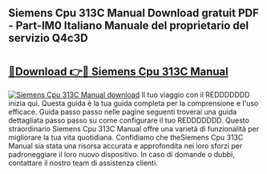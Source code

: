 ## Siemens Cpu 313C Manual Download gratuit PDF - Part-IM0 Italiano Manuale del proprietario del servizio Q4c3D

# <h2><a href="http://dfh3sc.blite.top/?on=Siemens+Cpu+313C+Manual">🔗Download 👉🔴 Siemens Cpu 313C Manual</a></h2>

[![Siemens Cpu 313C Manual download](https://i.imgur.com/lujVjoI.png)](http://dfh3sc.blite.top/?on=Siemens+Cpu+313C+Manual)
Il tuo viaggio con il REDDDDDDD inizia qui. Questa guida è la tua guida completa per la comprensione e l'uso efficace. Guida passo passo nelle pagine seguenti troverai una guida dettagliata passo passo su come configurare il tuo REDDDDDDD. Questo straordinario Siemens Cpu 313C Manual offre una varietà di funzionalità per migliorare la tua vita quotidiana. Confidiamo che theSiemens Cpu 313C Manual sia stata una risorsa accurata e approfondita nei loro sforzi per padroneggiare il loro nuovo dispositivo. In caso di domande o dubbi, contattare il nostro team di assistenza clienti.
